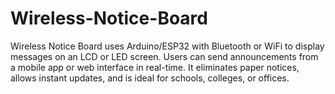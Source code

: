 # Wireless-Notice-Board
Wireless Notice Board uses Arduino/ESP32 with Bluetooth or WiFi to display messages on an LCD or LED screen. Users can send announcements from a mobile app or web interface in real-time. It eliminates paper notices, allows instant updates, and is ideal for schools, colleges, or offices.
